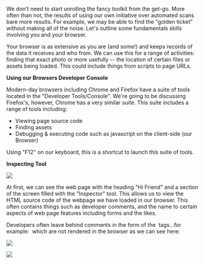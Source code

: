 We don't need to start unrolling the fancy toolkit from the get-go. More often than not, the results of using our own initiative over automated scans bare more results. For example, we may be able to find the "golden ticket" without making all of the noise. Let's outline some fundamentals skills involving you and your browser.

Your browser is as extensive as you are (and some!) and keeps records of the data it receives and who from. We can use this for a range of activities: finding that exact photo or more usefully -- the location of certain files or assets being loaded. This could include things from scripts to page URLs.

**Using our Browsers Developer Console**

Modern-day browsers including Chrome and Firefox have a suite of tools located in the "Developer Tools/Console". We're going to be discussing Firefox's, however, Chrome has a very similar suite. This suite includes a range of tools including:

- Viewing page source code
- Finding assets
- Debugging & executing code such as javascript on the client-side (our Browser)

Using "F12" on our keyboard, this is a shortcut to launch this suite of tools. 

**Inspecting Tool**

![](https://assets.tryhackme.com/additional/web-enumeration-redux/manual-enumeration/dev-inspectelement.png)

At first, we can see the web page with the heading "Hi Friend" and a section of the screen filled with the "Inspector" tool. This allows us to view the HTML source code of the webpage we have loaded in our browser. This often contains things such as developer comments, and the name to certain aspects of web page features including forms and the likes. 

Developers often leave behind comments in the form of the **<!-- -->** tags...for example: <!-- This is a comment --> which are not rendered in the browser as we can see here:

![](https://assets.tryhackme.com/additional/web-enumeration-redux/manual-enumeration/comments.png)  

![](https://assets.tryhackme.com/additional/web-enumeration-redux/manual-enumeration/comments2.png)